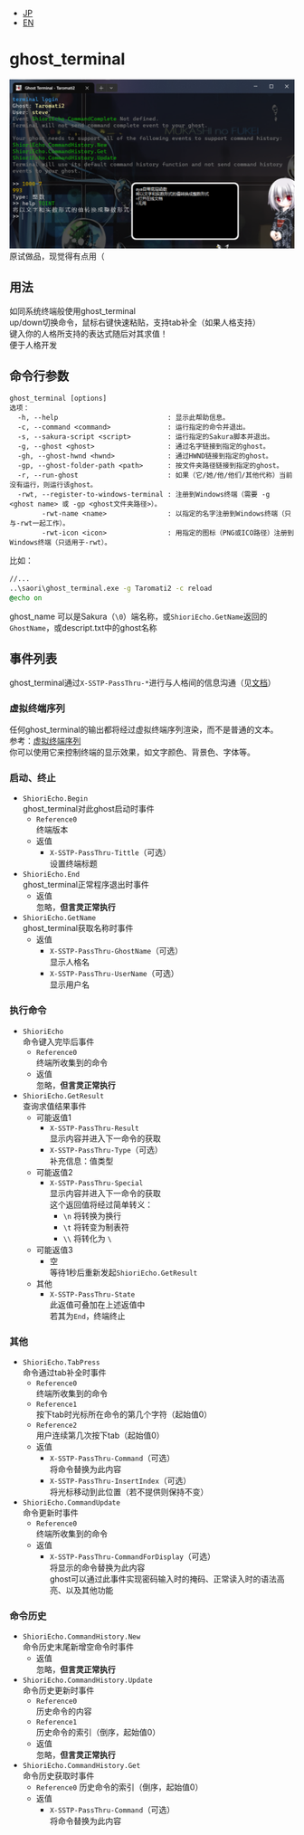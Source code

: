 - [JP](./README_JP.md)  
- [EN](./README_EN.md)  

# ghost_terminal  

![预览图]( ./preview.png )  
原试做品，现觉得有点用（  

## 用法  

如同系统终端般使用ghost_terminal  
up/down切换命令，鼠标右键快速粘贴，支持tab补全（如果人格支持）  
键入你的人格所支持的表达式随后对其求值！  
便于人格开发  

## 命令行参数  

```text
ghost_terminal [options]
选项：
  -h, --help                           : 显示此帮助信息。
  -c, --command <command>              : 运行指定的命令并退出。
  -s, --sakura-script <script>         : 运行指定的Sakura脚本并退出。
  -g, --ghost <ghost>                  : 通过名字链接到指定的ghost。
  -gh, --ghost-hwnd <hwnd>             : 通过HWND链接到指定的ghost。
  -gp, --ghost-folder-path <path>      : 按文件夹路径链接到指定的ghost。
  -r, --run-ghost                      : 如果（它/她/他/他们/其他代称）当前没有运行，则运行该ghost。
  -rwt, --register-to-windows-terminal : 注册到Windows终端（需要 -g <ghost name> 或 -gp <ghost文件夹路径>）。
        -rwt-name <name>               : 以指定的名字注册到Windows终端（只与-rwt一起工作）。
        -rwt-icon <icon>               : 用指定的图标（PNG或ICO路径）注册到Windows终端（只适用于-rwt）。
```

比如：  

```bat
//...
..\saori\ghost_terminal.exe -g Taromati2 -c reload
@echo on
```

ghost_name 可以是Sakura（`\0`）端名称，或`ShioriEcho.GetName`返回的`GhostName`，或descript.txt中的ghost名称  

## 事件列表  

ghost_terminal通过`X-SSTP-PassThru-*`进行与人格间的信息沟通（见[文档]( http://ssp.shillest.net/ukadoc/manual/spec_shiori3.html )）  

### 虚拟终端序列  

任何ghost_terminal的输出都将经过虚拟终端序列渲染，而不是普通的文本。  
参考：[虚拟终端序列](https://learn.microsoft.com/zh-cn/windows/console/console-virtual-terminal-sequences)  
你可以使用它来控制终端的显示效果，如文字颜色、背景色、字体等。  

### 启动、终止

- `ShioriEcho.Begin`  
  ghost_terminal对此ghost启动时事件  
  - `Reference0`  
    终端版本  
  - 返值  
    - `X-SSTP-PassThru-Tittle`（可选）  
      设置终端标题  
- `ShioriEcho.End`  
  ghost_terminal正常程序退出时事件  
  - 返值  
    忽略，**但言灵正常执行**  
- `ShioriEcho.GetName`  
  ghost_terminal获取名称时事件  
  - 返值  
    - `X-SSTP-PassThru-GhostName`（可选）  
      显示人格名  
    - `X-SSTP-PassThru-UserName`（可选）  
      显示用户名  

### 执行命令  

- `ShioriEcho`  
  命令键入完毕后事件  
  - `Reference0`  
    终端所收集到的命令  
  - 返值  
    忽略，**但言灵正常执行**  
- `ShioriEcho.GetResult`  
  查询求值结果事件  
  - 可能返值1  
    - `X-SSTP-PassThru-Result`  
      显示内容并进入下一命令的获取  
    - `X-SSTP-PassThru-Type`（可选）  
      补充信息：值类型  
  - 可能返值2  
    - `X-SSTP-PassThru-Special`  
      显示内容并进入下一命令的获取  
      这个返回值将经过简单转义：  
      - `\n` 将转换为换行  
      - `\t` 将转变为制表符  
      - `\\` 将转化为 `\`  
  - 可能返值3  
    - 空  
      等待1秒后重新发起`ShioriEcho.GetResult`  
  - 其他
    - `X-SSTP-PassThru-State`  
      此返值可叠加在上述返值中  
      若其为`End`，终端终止  

### 其他  

- `ShioriEcho.TabPress`  
  命令通过tab补全时事件  
  - `Reference0`  
    终端所收集到的命令  
  - `Reference1`  
    按下tab时光标所在命令的第几个字符（起始值0）  
  - `Reference2`  
    用户连续第几次按下tab（起始值0）  
  - 返值  
    - `X-SSTP-PassThru-Command`（可选）  
      将命令替换为此内容  
    - `X-SSTP-PassThru-InsertIndex`（可选）  
      将光标移动到此位置（若不提供则保持不变）  
- `ShioriEcho.CommandUpdate`  
  命令更新时事件  
  - `Reference0`  
    终端所收集到的命令  
  - 返值  
    - `X-SSTP-PassThru-CommandForDisplay`（可选）  
      将显示的命令替换为此内容  
      ghost可以通过此事件实现密码输入时的掩码、正常读入时的语法高亮、以及其他功能  

### 命令历史  

- `ShioriEcho.CommandHistory.New`  
  命令历史末尾新增空命令时事件  
  - 返值  
    忽略，**但言灵正常执行**
- `ShioriEcho.CommandHistory.Update`  
   命令历史更新时事件  
  - `Reference0`  
    历史命令的内容  
  - `Reference1`  
    历史命令的索引（倒序，起始值0）  
  - 返值  
    忽略，**但言灵正常执行**
- `ShioriEcho.CommandHistory.Get`  
  命令历史获取时事件  
  - `Reference0`
    历史命令的索引（倒序，起始值0）
  - 返值
    - `X-SSTP-PassThru-Command`（可选）  
      将命令替换为此内容  
